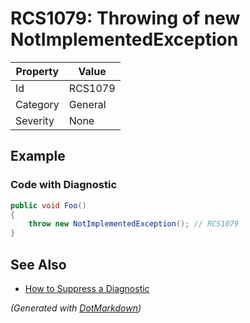 # RCS1079: Throwing of new NotImplementedException

| Property | Value   |
| -------- | ------- |
| Id       | RCS1079 |
| Category | General |
| Severity | None    |

## Example

### Code with Diagnostic

```csharp
public void Foo()
{
    throw new NotImplementedException(); // RCS1079
}
```

## See Also

* [How to Suppress a Diagnostic](../HowToConfigureAnalyzers.md#how-to-suppress-a-diagnostic)


*\(Generated with [DotMarkdown](http://github.com/JosefPihrt/DotMarkdown)\)*
